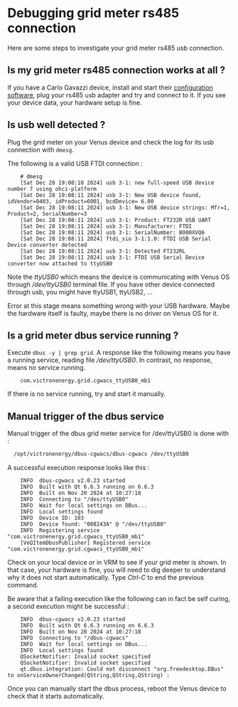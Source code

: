 # Debugging grid meter rs485 connection

Here are some steps to investigate your grid meter rs485 usb connection.

## Is my grid meter rs485 connection works at all ?

If you have a Carlo Gavazzi device, install and start their [configuration software](https://www.gavazzi.no/nedlasting/software/software-ucs/),
plug your rs485 usb adapter and try and connect to it.
If you see your device data, your hardware setup is fine.

## Is usb well detected ?

Plug the grid meter on your Venus device and check the log for its usb connection with `dmesg`.

The following is a valid USB FTDI connection :

``` console
    # dmesg
    [Sat Dec 28 19:08:10 2024] usb 3-1: new full-speed USB device number 7 using ohci-platform
    [Sat Dec 28 19:08:11 2024] usb 3-1: New USB device found, idVendor=0403, idProduct=6001, bcdDevice= 6.00
    [Sat Dec 28 19:08:11 2024] usb 3-1: New USB device strings: Mfr=1, Product=2, SerialNumber=3
    [Sat Dec 28 19:08:11 2024] usb 3-1: Product: FT232R USB UART
    [Sat Dec 28 19:08:11 2024] usb 3-1: Manufacturer: FTDI
    [Sat Dec 28 19:08:11 2024] usb 3-1: SerialNumber: B000XVQ6
    [Sat Dec 28 19:08:11 2024] ftdi_sio 3-1:1.0: FTDI USB Serial Device converter detected
    [Sat Dec 28 19:08:11 2024] usb 3-1: Detected FT232RL
    [Sat Dec 28 19:08:11 2024] usb 3-1: FTDI USB Serial Device converter now attached to ttyUSB0
```

Note the *ttyUSB0* which means the device is communicating with Venus OS through */dev/ttyUSB0* terminal file.
If you have other device connected through usb, you might have ttyUSB1, ttyUSB2, ...

Error at this stage means something wrong with your USB hardware. Maybe the hardware itself is faulty, maybe there is no driver on Venus OS for it.

## Is a grid meter dbus service running ?

Execute `dbus -y | grep grid`. A response like the following means you have a running service,
reading file */dev/ttyUSB0*. In contrast, no response, means no service running.

``` console
    com.victronenergy.grid.cgwacs_ttyUSB0_mb1
```

If there is no service running, try and start it manually.

## Manual trigger of the dbus service

Manual trigger of the dbus grid meter service for /dev/ttyUSB0 is done with :

``` bash
  /opt/victronenergy/dbus-cgwacs/dbus-cgwacs /dev/ttyUSB0
```

A successful execution response looks like this :

``` console
    INFO  dbus-cgwacs v2.0.23 started
    INFO  Built with Qt 6.6.3 running on 6.6.3
    INFO  Built on Nov 20 2024 at 10:27:18
    INFO  Connecting to "/dev/ttyUSB0"
    INFO  Wait for local settings on DBus...
    INFO  Local settings found
    INFO  Device ID: 103
    INFO  Device found: "008243A" @ "/dev/ttyUSB0"
    INFO  Registering service "com.victronenergy.grid.cgwacs_ttyUSB0_mb1"
    [VeQItemDbusPublisher] Registered service "com.victronenergy.grid.cgwacs_ttyUSB0_mb1"
```

Check on your local device or in VRM to see if your grid meter is shown.
In that case, your hardware is fine, you will need to dig deeper to understand why it does not start automatically.
Type *Ctrl-C* to end the previous command.

Be aware that a failing execution like the following can in fact be self curing, a second execution might be successful :

``` console
    INFO  dbus-cgwacs v2.0.23 started
    INFO  Built with Qt 6.6.3 running on 6.6.3
    INFO  Built on Nov 20 2024 at 10:27:18
    INFO  Connecting to "/dbus-cgwacs"
    INFO  Wait for local settings on DBus...
    INFO  Local settings found
    QSocketNotifier: Invalid socket specified
    QSocketNotifier: Invalid socket specified
    qt.dbus.integration: Could not disconnect "org.freedesktop.DBus" to onServiceOwnerChanged(QString,QString,QString) :
```

Once you can manually start the dbus process, reboot the Venus device to check that it starts automatically.


